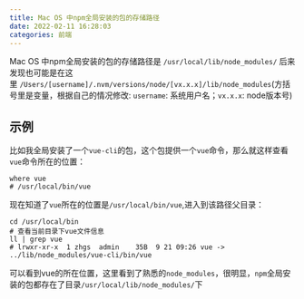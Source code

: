 ```yaml
---
title: Mac OS 中npm全局安装的包的存储路径
date: 2022-02-11 16:28:03
categories: 前端
---
```

Mac OS 中npm全局安装的包的存储路径是 `/usr/local/lib/node_modules/`
后来发现也可能是在这里 `/Users/[username]/.nvm/versions/node/[vx.x.x]/lib/node_modules`(方括号里是变量，根据自己的情况修改: `username`: 系统用户名；`vx.x.x`: node版本号)

## 示例

比如我全局安装了一个`vue-cli`的包，这个包提供一个`vue`命令，那么就这样查看`vue`命令所在的位置：
```
where vue
# /usr/local/bin/vue
```
现在知道了`vue`所在的位置是`/usr/local/bin/vue`,进入到该路径父目录：
```
cd /usr/local/bin
# 查看当前目录下vue文件信息
ll | grep vue
# lrwxr-xr-x  1 zhgs  admin    35B  9 21 09:26 vue -> ../lib/node_modules/vue-cli/bin/vue
```
可以看到vue的所在位置，这里看到了熟悉的`node_modules`，很明显，`npm`全局安装的包都存在了目录`/usr/local/lib/node_modules/`下

